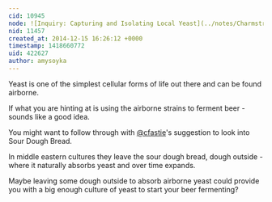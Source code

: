 ```yaml
---
cid: 10945
node: ![Inquiry: Capturing and Isolating Local Yeast](../notes/Charmstrong/12-14-2014/inquiry-capturing-and-isolating-local-yeast)
nid: 11457
created_at: 2014-12-15 16:26:12 +0000
timestamp: 1418660772
uid: 422627
author: amysoyka
---
```


Yeast is one of the simplest cellular forms of life out there and can be found airborne.

If what you are hinting at is using the airborne strains to ferment beer - sounds like a good idea.

You might want to follow through with [@cfastie](/profile/cfastie)'s suggestion to look into Sour Dough Bread.

In middle eastern cultures they leave the sour dough bread, dough outside - where it naturally absorbs yeast and over time expands.

Maybe leaving some dough outside to absorb airborne yeast could provide you with a big enough culture of yeast to start your beer fermenting?